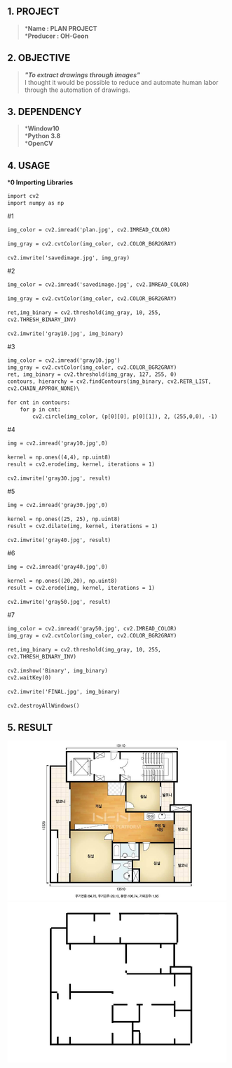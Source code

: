 ## 1. PROJECT
>***Name : PLAN PROJECT**     
>***Producer : OH-Geon** 

## 2. OBJECTIVE
> ***"To extract drawings through images"***    
> I thought it would be possible to reduce and automate human labor through the automation of drawings.

## 3. DEPENDENCY
>***Window10**      
>***Python 3.8**    
>***OpenCV**    

## 4. USAGE    
***0 Importing Libraries**
```
import cv2
import numpy as np
```
#1 
```
img_color = cv2.imread('plan.jpg', cv2.IMREAD_COLOR)

img_gray = cv2.cvtColor(img_color, cv2.COLOR_BGR2GRAY)

cv2.imwrite('savedimage.jpg', img_gray)
```
#2 
```
img_color = cv2.imread('savedimage.jpg', cv2.IMREAD_COLOR)

img_gray = cv2.cvtColor(img_color, cv2.COLOR_BGR2GRAY)

ret,img_binary = cv2.threshold(img_gray, 10, 255, cv2.THRESH_BINARY_INV)

cv2.imwrite('gray10.jpg', img_binary)
```
#3 
```
img_color = cv2.imread('gray10.jpg')
img_gray = cv2.cvtColor(img_color, cv2.COLOR_BGR2GRAY)
ret, img_binary = cv2.threshold(img_gray, 127, 255, 0)
contours, hierarchy = cv2.findContours(img_binary, cv2.RETR_LIST, cv2.CHAIN_APPROX_NONE)\

for cnt in contours:
    for p in cnt:
        cv2.circle(img_color, (p[0][0], p[0][1]), 2, (255,0,0), -1)
```
#4 
```
img = cv2.imread('gray10.jpg',0)

kernel = np.ones((4,4), np.uint8)
result = cv2.erode(img, kernel, iterations = 1)

cv2.imwrite('gray30.jpg', result)
```
#5
```
img = cv2.imread('gray30.jpg',0)

kernel = np.ones((25, 25), np.uint8)
result = cv2.dilate(img, kernel, iterations = 1)

cv2.imwrite('gray40.jpg', result)
```
#6 
```
img = cv2.imread('gray40.jpg',0)

kernel = np.ones((20,20), np.uint8)
result = cv2.erode(img, kernel, iterations = 1)

cv2.imwrite('gray50.jpg', result)
```
#7 
```
img_color = cv2.imread('gray50.jpg', cv2.IMREAD_COLOR)
img_gray = cv2.cvtColor(img_color, cv2.COLOR_BGR2GRAY)

ret,img_binary = cv2.threshold(img_gray, 10, 255, cv2.THRESH_BINARY_INV)

cv2.imshow('Binary', img_binary)
cv2.waitKey(0)

cv2.imwrite('FINAL.jpg', img_binary)

cv2.destroyAllWindows()
```     
           
## 5. RESULT
<img src = "https://github.com/geon-oh/PLAN-project/blob/master/results/plan.jpg" width = "500"> <img src = "https://github.com/geon-oh/PLAN-project/blob/master/results/FINAL.jpg" width = "500">

